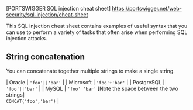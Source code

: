 
[PORTSWIGGER SQL injection cheat sheet] https://portswigger.net/web-security/sql-injection/cheat-sheet

This SQL injection cheat sheet contains examples of useful syntax that you can use to perform a variety of tasks that often arise when performing SQL injection attacks.

String concatenation
--------------------

You can concatenate together multiple strings to make a single string.

| Oracle | `'foo'||'bar'` |
| Microsoft | `'foo'+'bar'` |
| PostgreSQL | `'foo'||'bar'` |
| MySQL | `'foo' 'bar'` [Note the space between the two strings]\
`CONCAT('foo','bar')` |
